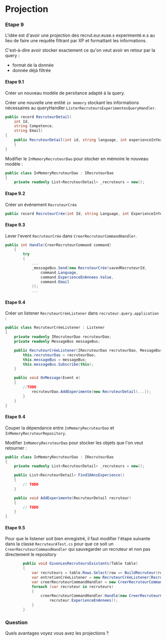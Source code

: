 # Projection

### Etape 9

L'idée est d'avoir une projection des recrut.eur.euse.s experimenté.e.s au lieu de faire une requête filtrant par XP et
formattant les informations.

C'est-à-dire avoir stocker exactement ce qu'on veut avoir en retour par la query :

- format de la donnée
- donnée déjà filtrée

#### Etape 9.1

Créer un nouveau modèle de persitance adapté à la query.

Créer une nouvelle une entité `in memory` stockant les informations nécessaires au
queryHandler `ListerRecruteursExperimentesQueryHandler`.

```C#
public record RecruteurDetail(
    int Id,
    string Competence,
    string Email)
{
    public RecruteurDetail(int id, string language, int experienceInYears, string email) : this(id, string.Format("{0} années en {1}", experienceInYears, language), email) {
    }
}
```

Modifier le `InMemoryRecruteurDao` pour stocker en mémoire le nouveau modèle :

```C#
public class InMemoryRecruteurDao : IRecruteurDao
{
    private readonly List<RecruteurDetail> _recruteurs = new();
```

#### Etape 9.2

Créer un événement `RecruteurCrée`

```C#
public record RecruteurCrée(int Id, string Language, int ExperienceInYears, string Email) : Event;
```

#### Etape 9.3

Lever l'event `RecruteurCrée` dans `CreerRecruteurCommandHandler`.

```C#
public int Handle(CreerRecruteurCommand command)
    {
        try
        {
            ...
            _messageBus.Send(new RecruteurCrée(savedRecruteurId,
                command.Language,
                command.ExperienceEnAnnees.Value,
                command.Email
            ));
            ...
```

#### Etape 9.4

Créer un listener `RecruteurCréeListener` dans `recruteur.query.application` :

```C#
public class RecruteurCréeListener : Listener
{
    private readonly IRecruteurDao recruteurDao;
    private readonly MessageBus messageBus;

    public RecruteurCréeListener(IRecruteurDao recruteurDao, MessageBus messageBus) {
        this.recruteurDao = recruteurDao;
        this.messageBus = messageBus;
        this.messageBus.Subscribe(this);
    }

    public void OnMessage(Event e)
    {
        //TODO
            recruteurDao.AddExperimente(new RecruteurDetail(...));
        }
    }
}
```

#### Etape 9.4

Couper la dépendance entre `InMemoryRecruteurDao` et `InMemoryRecruteurRepository`.

Modifier `InMemoryRecruteurDao` pour stocker les objets que l'on veut retourner :

```C#
public class InMemoryRecruteurDao : IRecruteurDao
{
    private readonly List<RecruteurDetail> _recruteurs = new();

    public List<RecruteurDetail> Find10AnsExperience()
    {
        // TODO
    }

    public void AddExperimente(RecruteurDetail recruteur)
    {
        // TODO
    }
}
```

#### Etape 9.5
Pour que le listener soit bien enregistré, il faut modifier l'étape suivante dans la classe `RecruteurATest.cs` 
pour que ce soit un `CreerRecruteurCommandHandler` qui sauvegarder un recruteur et non pas directement le repository
```C#
        public void GivenLesRecruteursExistants(Table table)
        {
            var recruteurs = table.Rows.Select(row => BuildRecruteur(row));
            var entretienCréeListener = new RecruteurCréeListener(RecruteurDao(), _messageBus);
            var creerRecruteurCommandHandler = new CreerRecruteurCommandHandler(RecruteurRepository(), _messageBus);
            foreach (var recruteur in recruteurs)
            {
                creerRecruteurCommandHandler.Handle(new CreerRecruteurCommand(recruteur.Language, recruteur.Email,
                    recruteur.ExperienceEnAnnees));
            }
        }
```

### Question

Quels avantages voyez vous avez les projections ?
